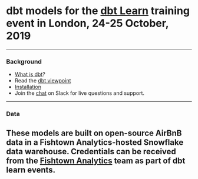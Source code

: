 # dbt models for the [dbt Learn](https://learn.getdbt.com) training event in London, 24-25 October, 2019
---
### Background
- [What is dbt](https://dbt.readme.io/docs/overview)?
- Read the [dbt viewpoint](https://dbt.readme.io/docs/viewpoint)
- [Installation](https://dbt.readme.io/docs/installation)
- Join the [chat](http://ac-slackin.herokuapp.com/) on Slack for live questions and support.
---
### Data
These models are built on open-source AirBnB data in a Fishtown Analytics-hosted Snowflake data warehouse.
Credentials can be received from the [Fishtown Analytics](https://getdbt.com) team as part of dbt learn events.
---
